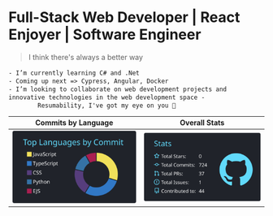 # Full-Stack Web Developer | React Enjoyer | Software Engineer

>I think there's always a better way



````
- I’m currently learning C# and .Net
- Coming up next => Cypress, Angular, Docker
- I’m looking to collaborate on web development projects and innovative technologies in the web development space - 
        Resumability, I've got my eye on you 👀

````
Commits by Language        |  Overall Stats 
:-------------------------:|:-------------------------:
![](https://raw.githubusercontent.com/Madfarm/Madfarm/main/profile-summary-card-output/react/2-most-commit-language.svg) | ![](https://raw.githubusercontent.com/Madfarm/Madfarm/main/profile-summary-card-output/react/3-stats.svg) 










